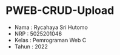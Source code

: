 # PWEB-CRUD-Upload

- Nama : Rycahaya Sri Hutomo
- NRP : 5025201046
- Kelas : Pemrograman Web C
- Tahun : 2022
